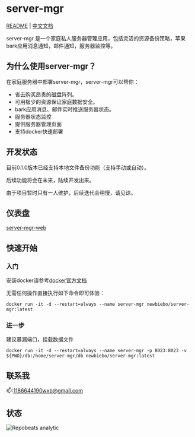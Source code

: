 # server-mgr

[README](README.md) | [中文文档](README_zh.md)

server-mgr 是一个家庭私人服务器管理应用，包括灵活的资源备份策略，苹果bark应用消息通知，邮件通知，服务器监控等。

## 为什么使用server-mgr？

在家庭服务器中部署server-mgr，server-mgr可以帮你：

* 省去购买昂贵的磁盘阵列。
* 可用极少的资源保证家庭数据安全。
* bark应用消息、邮件实时推送服务器状态。
* 服务器状态监控
* 提供服务器管理页面
* 支持docker快速部署

## 开发状态

目前0.1.0版本已经支持本地文件备份功能（支持手动或自动）。

后续功能将会在未来，陆续开发出来。

由于项目暂时只有一人维护，后续迭代会稍慢，请见谅。

## 仪表盘

[server-mgr-web](https://github.com/newbiebo/server-mgr-web/tree/master)

## 快速开始

### 入门
安装docker请参考[docker官方文档](https://docs.docker.com/get-started/)

无需任何操作直接执行如下命令即可体验：
```
docker run -it -d --restart=always --name server-mgr newbiebo/server-mgr:latest
```
### 进一步

建议暴漏端口，挂载数据文件
```
docker run -it -d --restart=always --name server-mgr -p 8023:8023 -v ${PWD}/db:/home/server-mgr/db newbiebo/server-mgr:latest
```

## 联系我

📫:1186644190wxb@gmail.com

## 状态
![Repobeats analytic](https://repobeats.axiom.co/api/embed/37feeaf5e311f5920acab4b589a37d1465b08c5e.svg "Repobeats analytics image")


